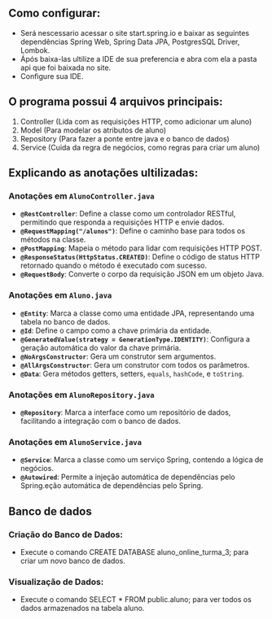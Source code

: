 
## Como configurar:

* Será nescessario acessar o site start.spring.io e baixar as seguintes dependências Spring Web, Spring Data JPA, PostgresSQL Driver, Lombok.
* Ápós baixa-las ultilize a IDE de sua preferencia e abra com ela a pasta api que foi baixada no site.
* Configure sua IDE.


## O programa possui 4 arquivos principais:

1. Controller (Lida com as requisições HTTP, como adicionar um aluno)
2. Model (Para modelar os atributos de aluno)
3. Repository (Para fazer a ponte entre java e o banco de dados)
4. Service (Cuida da regra de negócios, como regras para criar um aluno)


## Explicando as anotações ultilizadas:

### Anotações em `AlunoController.java`

- **`@RestController`**: Define a classe como um controlador RESTful, permitindo que responda a requisições HTTP e envie dados.
- **`@RequestMapping("/alunos")`**: Define o caminho base para todos os métodos na classe.
- **`@PostMapping`**: Mapeia o método para lidar com requisições HTTP POST.
- **`@ResponseStatus(HttpStatus.CREATED)`**: Define o código de status HTTP retornado quando o método é executado com sucesso.
- **`@RequestBody`**: Converte o corpo da requisição JSON em um objeto Java.

### Anotações em `Aluno.java`

- **`@Entity`**: Marca a classe como uma entidade JPA, representando uma tabela no banco de dados.
- **`@Id`**: Define o campo como a chave primária da entidade.
- **`@GeneratedValue(strategy = GenerationType.IDENTITY)`**: Configura a geração automática do valor da chave primária.
- **`@NoArgsConstructor`**: Gera um construtor sem argumentos.
- **`@AllArgsConstructor`**: Gera um construtor com todos os parâmetros.
- **`@Data`**: Gera métodos getters, setters, `equals`, `hashCode`, e `toString`.

### Anotações em `AlunoRepository.java`

- **`@Repository`**: Marca a interface como um repositório de dados, facilitando a integração com o banco de dados.

### Anotações em `AlunoService.java`

- **`@Service`**: Marca a classe como um serviço Spring, contendo a lógica de negócios.
- **`@Autowired`**: Permite a injeção automática de dependências pelo Spring.eção automática de dependências pelo Spring.

## Banco de dados

### Criação do Banco de Dados:

- Execute o comando CREATE DATABASE aluno_online_turma_3; para criar um novo banco de dados.

### Visualização de Dados:

- Execute o comando SELECT * FROM public.aluno; para ver todos os dados armazenados na tabela aluno.
